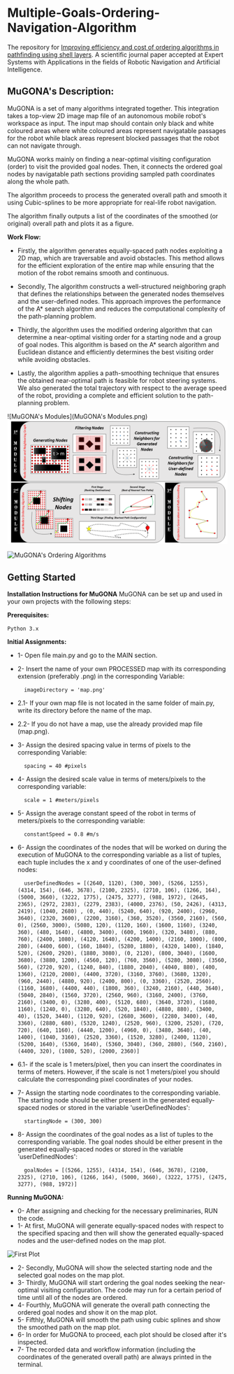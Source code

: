 # Multiple-Goals-Ordering-Navigation-Algorithm
The repository for [Improving efficiency and cost of ordering algorithms in pathfinding using shell layers](https://www.sciencedirect.com/science/article/abs/pii/S0957417423024508). A scientific journal paper accepted at Expert Systems with Applications in the fields of Robotic Navigation and Artificial Intelligence. 


## MuGONA's Description:


MuGONA is a set of many algorithms integrated together. This integration takes a top-view 2D image map file of an autonomous mobile robot's workspace as input. The input map should contain only black and white coloured areas where white coloured areas represent navigatable passages for the robot while black areas represent blocked passages that the robot can not navigate through.


MuGONA works mainly on finding a near-optimal visiting configuration (order) to visit the provided goal nodes. Then, it connects the ordered goal nodes by navigatable path sections providing sampled path coordinates along the whole path.


The algorithm proceeds to process the generated overall path and smooth it using Cubic-splines to be more appropriate for real-life robot navigation.


The algorithm finally outputs a list of the coordinates of the smoothed (or original) overall path and plots it as a figure.



__Work Flow:__


- Firstly, the algorithm generates equally-spaced path nodes exploiting a 2D map, which are traversable and avoid obstacles. This method allows for the efficient exploration of the entire map while ensuring that the motion of the robot remains smooth and continuous.


- Secondly, The algorithm constructs a well-structured neighboring graph that defines the relationships between the generated nodes themselves and the user-defined nodes. This approach improves the performance of the A* search algorithm and reduces the computational complexity of the path-planning problem.


- Thirdly, the algorithm uses the modified ordering algorithm that can determine a near-optimal visiting order for a starting node and a group of goal nodes. This algorithm is based on the A* search algorithm and Euclidean distance and efficiently determines the best visiting order while avoiding obstacles.


- Lastly, the algorithm applies a path-smoothing technique that ensures the obtained near-optimal path is feasible for robot steering systems. We also generated the total trajectory with respect to the average speed of the robot, providing a complete and efficient solution to the path-planning problem.

![MuGONA's Modules](MuGONA's Modules.png)
![MuGONA's Modules](https://github.com/abdullah1aloush1/MuGONA/blob/main/MuGONA's%20Modules.png)


![MuGONA's Ordering Algorithms](https://drive.google.com/file/d/13yYrlKrWToLqsjOX6rPe78qtyaTj3gde/view?usp=sharing)


## Getting Started

__Installation Instructions for MuGONA__
MuGONA can be set up and used in your own projects with the following steps:

__Prerequisites:__

    Python 3.x
    
    
__Initial Assignments:__



- 1- Open file main.py and go to the MAIN section.
- 2- Insert the name of your own PROCESSED map with its corresponding extension (preferably .png) in the corresponding Variable:

        imageDirectory = 'map.png'

- 2.1- If your own map file is not located in the same folder of main.py, write its directory before the name of the map.
- 2.2- If you do not have a map, use the already provided map file (map.png).
- 3- Assign the desired spacing value in terms of pixels to the corresponding Variable:

        spacing = 40 #pixels

- 4- Assign the desired scale value in terms of meters/pixels to the corresponding variable:

        scale = 1 #meters/pixels

- 5- Assign the average constant speed of the robot in terms of meters/pixels to the corresponding variable:

        constantSpeed = 0.8 #m/s

- 6- Assign the coordinates of the nodes that will be worked on during the execution of MuGONA to the corresponding variable  as a list of tuples, each tuple includes the x and y coordinates of one of the user-defined nodes:

        userDefinedNodes = [(2640, 1120), (300, 300), (5266, 1255), (4314, 154), (646, 3678), (2100, 2325), (2710, 106), (1266, 164), (5000, 3660), (3222, 1775), (2475, 3277), (988, 1972), (2645, 2365), (2972, 2383), (2279, 2383), (4000, 2376), (50, 2426), (4313, 2419), (1040, 2680) , (0, 440), (5240, 640), (920, 2400), (2960, 3640), (2320, 3600), (2200, 3160), (360, 3520), (3560, 2160), (560, 0), (2560, 3000), (5080, 120), (1120, 160), (1600, 1160), (3240, 360), (480, 1640), (4800, 3400), (600, 1960), (320, 3480), (880, 760), (2400, 1080), (4120, 1640), (4200, 1400), (2160, 1000), (800, 280), (4400, 600), (160, 1840), (5280, 1880), (4320, 1400), (1840, 520), (2600, 2920), (1880, 3080), (0, 2120), (800, 3040), (1600, 3680), (3880, 1200), (4560, 120), (760, 3560), (5280, 3080), (3560, 560), (2720, 920), (1240, 840), (1880, 2040), (4040, 880), (400, 1360), (2120, 2080), (4400, 3720), (3160, 3760), (3680, 1320), (960, 2440), (4880, 920), (2400, 800), (0, 3360), (2520, 2560), (1160, 1680), (4400, 440), (1800, 360), (3240, 2160), (440, 3640), (5040, 2840), (1560, 3720), (2560, 960), (3160, 2400), (3760, 2160), (3400, 0), (3280, 400), (5120, 680), (3640, 3720), (1680, 1160), (1240, 0), (3280, 640), (520, 1840), (4880, 880), (3400, 40), (1520, 3440), (1120, 920), (2680, 3600), (2280, 3400), (40, 3360), (2880, 680), (5320, 1240), (2520, 960), (3200, 2520), (720, 720), (640, 1160), (4440, 1200), (4960, 0), (3480, 3640), (40, 1400), (1040, 3160), (2520, 3360), (1520, 3280), (2400, 1120), (5200, 1640), (5360, 1640), (5360, 3040), (360, 2880), (560, 2160), (4400, 320), (1080, 520), (2000, 2360)]

- 6.1- if the scale is 1 meters/pixel, then you can insert the coordinates in terms of meters. However, if the scale is not 1 meters/pixel you should calculate the corresponding pixel coordinates of your nodes.
- 7- Assign the starting node coordinates to the corresponding variable. The starting node should be either present in the generated equally-spaced nodes or stored in the variable 'userDefinedNodes':

        startingNode = (300, 300)

- 8- Assign the coordinates of the goal nodes as a list of tuples to the corresponding variable. The goal nodes should be either present in the generated equally-spaced nodes or stored in the variable 'userDefinedNodes':

        goalNodes = [(5266, 1255), (4314, 154), (646, 3678), (2100, 2325), (2710, 106), (1266, 164), (5000, 3660), (3222, 1775), (2475, 3277), (988, 1972)]


__Running MuGONA:__



- 0- After assigning and checking for the necessary preliminaries, RUN the code.
- 1- At first, MuGONA will generate equally-spaced nodes with respect to the specified spacing and then will show the generated equally-spaced nodes and the user-defined nodes on the map plot.

![First Plot](https://drive.google.com/file/d/1mQSbQ82_I8FLk-sYD6Yn2jK49_OjUSdA/view?usp=sharing)

- 2- Secondly, MuGONA will show the selected starting node and the selected goal nodes on the map plot.
- 3- Thirdly, MuGONA will start ordering the goal nodes seeking the near-optimal visiting configuration. The code may run for a certain period of time until all of the nodes are ordered.
- 4- Fourthly, MuGONA will generate the overall path connecting the ordered goal nodes and show it on the map plot.
- 5- Fifthly, MuGONA will smooth the path using cubic splines and show the smoothed path on the map plot.
- 6- In order for MuGONA to proceed, each plot should be closed after it's inspected.
- 7- The recorded data and workflow information (including the coordinates of the generated overall path) are always printed in the terminal.
